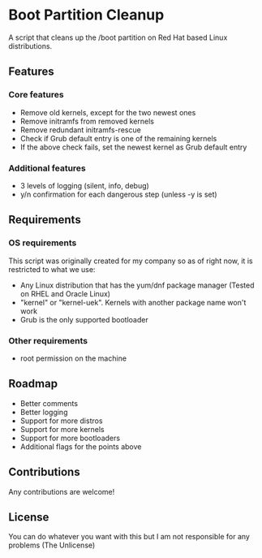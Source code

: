 # Boot Partition Cleanup
A script that cleans up the /boot partition on Red Hat based Linux distributions.

## Features
### Core features
- Remove old kernels, except for the two newest ones
- Remove initramfs from removed kernels
- Remove redundant initramfs-rescue
- Check if Grub default entry is one of the remaining kernels
- If the above check fails, set the newest kernel as Grub default entry

### Additional features
- 3 levels of logging (silent, info, debug)
- y/n confirmation for each dangerous step (unless -y is set)

## Requirements
### OS requirements
This script was originally created for my company so as of right now, it is restricted to what we use:
- Any Linux distribution that has the yum/dnf package manager (Tested on RHEL and Oracle Linux)
- "kernel" or "kernel-uek". Kernels with another package name won't work
- Grub is the only supported bootloader

### Other requirements
- root permission on the machine

## Roadmap
- Better comments
- Better logging
- Support for more distros
- Support for more kernels
- Support for more bootloaders
- Additional flags for the points above

## Contributions
Any contributions are welcome!

## License
You can do whatever you want with this but I am not responsible for any problems (The Unlicense)
